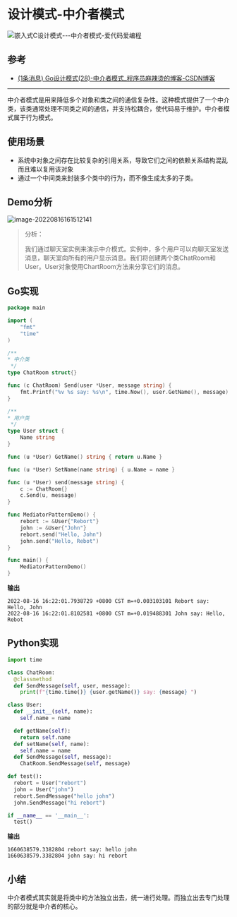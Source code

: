 # 设计模式-中介者模式

![嵌入式C设计模式---中介者模式-爱代码爱编程](https://encrypted-tbn0.gstatic.com/images?q=tbn:ANd9GcTUgf9NPRYV-3B_8wTKXZ48oiP_X6N8IJUn6g&usqp=CAU)

## 参考

- [(1条消息) Go设计模式(28)-中介者模式_程序员麻辣烫的博客-CSDN博客](https://blog.csdn.net/shida219/article/details/120097971)



---

中介者模式是用来降低多个对象和类之间的通信复杂性。这种模式提供了一个中介类，该类通常处理不同类之间的通信，并支持松耦合，使代码易于维护。中介者模式属于行为模式。

## 使用场景

- 系统中对象之间存在比较复杂的引用关系，导致它们之间的依赖关系结构混乱而且难以复用该对象
- 通过一个中间类来封装多个类中的行为，而不像生成太多的子类。

## Demo分析

![image-20220816161512141](C:\Users\86136\AppData\Roaming\Typora\typora-user-images\image-20220816161512141.png)

> 分析：
>
> 我们通过聊天室实例来演示中介模式。实例中，多个用户可以向聊天室发送消息，聊天室向所有的用户显示消息。我们将创建两个类ChatRoom和User。User对象使用ChartRoom方法来分享它们的消息。

## Go实现

```go
package main

import (
	"fmt"
	"time"
)

/**
* 中介类
 */
type ChatRoom struct{}

func (c ChatRoom) Send(user *User, message string) {
	fmt.Printf("%v %s say: %s\n", time.Now(), user.GetName(), message)
}

/**
* 用户类
 */
type User struct {
	Name string
}

func (u *User) GetName() string { return u.Name }

func (u *User) SetName(name string) { u.Name = name }

func (u *User) send(message string) {
	c := ChatRoom{}
	c.Send(u, message)
}

func MediatorPatternDemo() {
	rebort := &User{"Rebort"}
	john := &User{"John"}
	rebort.send("Hello, John")
	john.send("Hello, Rebot")
}

func main() {
	MediatorPatternDemo()
}
```

**输出**

```
2022-08-16 16:22:01.7938729 +0800 CST m=+0.003103101 Rebort say: Hello, John
2022-08-16 16:22:01.8102581 +0800 CST m=+0.019488301 John say: Hello, Rebot
```

## Python实现

```python
import time

class ChatRoom:
  @classmethod
  def SendMessage(self, user, message):
    print(f"{time.time()} {user.getName()} say: {message} ")

class User:
  def __init__(self, name):
    self.name = name

  def getName(self):
    return self.name
  def setName(self, name):
    self.name = name
  def SendMessage(self, message):
    ChatRoom.SendMessage(self, message)

def test():
  rebort = User("rebort")
  john = User("john")
  rebort.SendMessage("hello john")
  john.SendMessage("hi rebort")

if __name__ == '__main__':
  test()
```

**输出**

```
1660638579.3382804 rebort say: hello john 
1660638579.3382804 john say: hi rebort
```

## 小结

中介者模式其实就是将类中的方法独立出去，统一进行处理。而独立出去专门处理的部分就是中介者的核心。